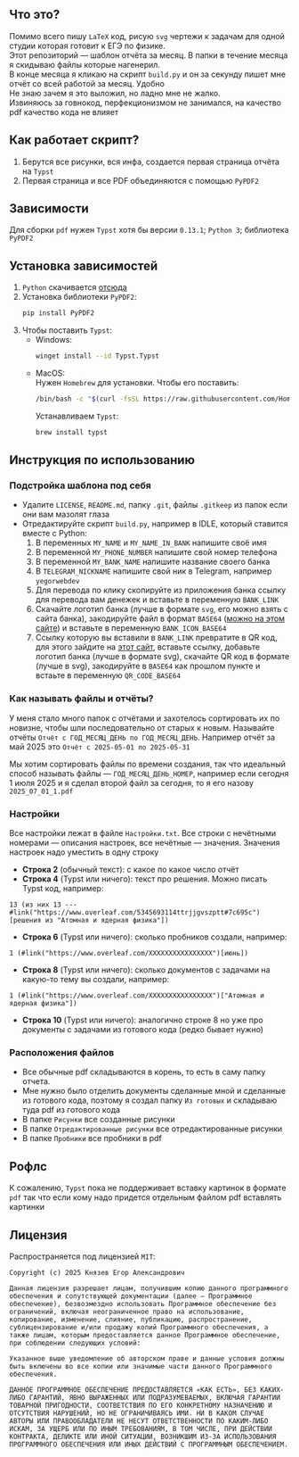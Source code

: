 ## Что это?
Помимо всего пишу `LaTeX` код, рисую `svg` чертежи к задачам для одной студии которая готовит к ЕГЭ по физике. <br>
Этот репозиторий — шаблон отчёта за месяц. В папки в течение месяца я скидываю файлы которые нагенерил. <br>
В конце месяца я кликаю на скрипт `build.py` и он за секунду пишет мне отчёт со всей работой за месяц. Удобно<br>
Не знаю зачем я это выложил, но ладно мне не жалко.<br>
Извиняюсь за говнокод, перфекционизмом не занимался, на качество pdf качество кода не влияет

## Как работает скрипт?
1. Берутся все рисунки, вся инфа, создается первая страница отчёта на `Typst`
2. Первая страница и все PDF объединяются с помощью `PyPDF2`

## Зависимости
Для сборки `pdf` нужен `Typst` хотя бы версии `0.13.1`; `Python 3`; библиотека `PyPDF2`

## Установка зависимостей
1. `Python` скачивается [отсюда](https://www.python.org/downloads)
2. Установка библиотеки `PyPDF2`:
    ```bash
    pip install PyPDF2
    ```
3. Чтобы поставить `Typst`:
    - Windows:
        ```bash
        winget install --id Typst.Typst
        ```
    - MacOS:<br>
        Нужен `Homebrew` для установки. Чтобы его поставить:
        ```bash
        /bin/bash -c "$(curl -fsSL https://raw.githubusercontent.com/Homebrew/install/HEAD/install.sh)"
        ```
        Устанавливаем `Typst`:
        ```bash
        brew install typst
        ```

## Инструкция по использованию

### Подстройка шаблона под себя
- Удалите `LICENSE`, `README.md`, папку `.git`, файлы `.gitkeep` из папок если они вам мазолят глаза
- Отредактируйте скрипт `build.py`, например в IDLE, который ставится вместе с Python:
    1. В переменных `MY_NAME` и `MY_NAME_IN_BANK` напишите своё имя
    2. В переменной `MY_PHONE_NUMBER` напишите свой номер телефона
    3. В переменной `MY_BANK_NAME` напишите название своего банка
    2. В `TELEGRAM_NICKNAME` напишите свой ник в Telegram, например `yegorwebdev`
    3. Для перевода по клику скопируйте из приложения банка ссылку для перевода вам денежек и вставьте в переменную `BANK_LINK`
    4. Скачайте логотип банка (лучше в формате `svg`, его можно взять с сайта банка), закодируйте файл в формат `BASE64` ([можно на этом сайте](https://base64.guru/converter/encode/file)) и вставьте в переменную `BANK_ICON_BASE64`
    5. Ссылку которую вы вставили в `BANK_LINK` превратите в QR код, для этого зайдите на [этот сайт](https://ru.qr-code-generator.com), вставьте ссылку, добавьте логотип банка (лучше в формате svg), скачайте QR код в формате (лучше в svg), закодируйте в `BASE64` как прошлом пункте и встаьте в переменную `QR_CODE_BASE64` 

### Как называть файлы и отчёты?
У меня стало много папок с отчётами и захотелось сортировать их по новизне, чтобы шли последовательно от старых к новым. Называйте отчёты `Отчёт с ГОД_МЕСЯЦ_ДЕНЬ по ГОД_МЕСЯЦ_ДЕНЬ`. Например отчёт за май 2025 это `Отчёт с 2025-05-01 по 2025-05-31` 

Мы хотим сортировать файлы по времени создания, так что идеальный способ называть файлы — `ГОД_МЕСЯЦ_ДЕНЬ_НОМЕР`, например если сегодня 1 июля 2025 и я сделал второй файл за сегодня, то я его назову `2025_07_01_1.pdf`

### Настройки
Все настройки лежат в файле `Настройки.txt`. Все строки с нечётными номерами — описания настроек, все нечётные — значения. Значения настроек надо уместить в одну строку
- **Строка 2** (обычный текст): с какое по какое число отчёт
- **Строка 4** (Typst или ничего): текст про решения. Можно писать Typst код, например:
```typ
13 (из них 13 --- #link("https://www.overleaf.com/5345693114ttrjjgvszptt#7c695c")[решения из "Атомная и ядерная физика"])
```
- **Строка 6** (Typst или ничего): сколько пробников создали, например:
```typ
1 (#link("https://www.overleaf.com/XXXXXXXXXXXXXXXX")[июнь])
```
- **Строка 8** (Typst или ничего): сколько документов с задачами на какую-то тему вы создали, например:
```typ
1 (#link("https://www.overleaf.com/XXXXXXXXXXXXXXXX")["Атомная и ядерная физика"])
```
- **Строка 10** (Typst или ничего): аналогично строке 8 но уже про документы с задачами из готового кода (редко бывает нужно)

### Расположения файлов
- Все обычные pdf складываются в корень, то есть в саму папку отчета. 
- Мне нужно было отделить документы сделанные мной и сделанные из готового кода, поэтому я создал папку `Из готовых` и складываю туда pdf из готового кода
- В папке `Рисунки` все созданные рисунки
- В папке `Отредактированные рисунки` все отредактированные рисунки
- В папке `Пробники` все пробники в pdf

## Рофлс
К сожалению, `Typst` пока не поддерживает вставку картинок в формате `pdf` так что если кому надо придется отдельным файлом pdf вставлять картинки

## Лицензия
Распространяется под лицензией `MIT`:
```
Copyright (c) 2025 Князев Егор Александрович

Данная лицензия разрешает лицам, получившим копию данного программного обеспечения и сопутствующей документации (далее — Программное обеспечение), безвозмездно использовать Программное обеспечение без ограничений, включая неограниченное право на использование, копирование, изменение, слияние, публикацию, распространение, сублицензирование и/или продажу копий Программного обеспечения, а также лицам, которым предоставляется данное Программное обеспечение, при соблюдении следующих условий:

Указанное выше уведомление об авторском праве и данные условия должны быть включены во все копии или значимые части данного Программного обеспечения.

ДАННОЕ ПРОГРАММНОЕ ОБЕСПЕЧЕНИЕ ПРЕДОСТАВЛЯЕТСЯ «КАК ЕСТЬ», БЕЗ КАКИХ-ЛИБО ГАРАНТИЙ, ЯВНО ВЫРАЖЕННЫХ ИЛИ ПОДРАЗУМЕВАЕМЫХ, ВКЛЮЧАЯ ГАРАНТИИ ТОВАРНОЙ ПРИГОДНОСТИ, СООТВЕТСТВИЯ ПО ЕГО КОНКРЕТНОМУ НАЗНАЧЕНИЮ И ОТСУТСТВИЯ НАРУШЕНИЙ, НО НЕ ОГРАНИЧИВАЯСЬ ИМИ. НИ В КАКОМ СЛУЧАЕ АВТОРЫ ИЛИ ПРАВООБЛАДАТЕЛИ НЕ НЕСУТ ОТВЕТСТВЕННОСТИ ПО КАКИМ-ЛИБО ИСКАМ, ЗА УЩЕРБ ИЛИ ПО ИНЫМ ТРЕБОВАНИЯМ, В ТОМ ЧИСЛЕ, ПРИ ДЕЙСТВИИ КОНТРАКТА, ДЕЛИКТЕ ИЛИ ИНОЙ СИТУАЦИИ, ВОЗНИКШИМ ИЗ-ЗА ИСПОЛЬЗОВАНИЯ ПРОГРАММНОГО ОБЕСПЕЧЕНИЯ ИЛИ ИНЫХ ДЕЙСТВИЙ С ПРОГРАММНЫМ ОБЕСПЕЧЕНИЕМ.
```
